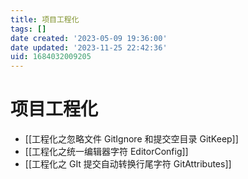 ```yaml
---
title: 项目工程化
tags: []
date created: '2023-05-09 19:36:00'
date updated: '2023-11-25 22:42:36'
uid: 1684032009205
---
```


# 项目工程化

- [[工程化之忽略文件 GitIgnore 和提交空目录 GitKeep]]
- [[工程化之统一编辑器字符 EditorConfig]]
- [[工程化之 GIt 提交自动转换行尾字符 GitAttributes]]

